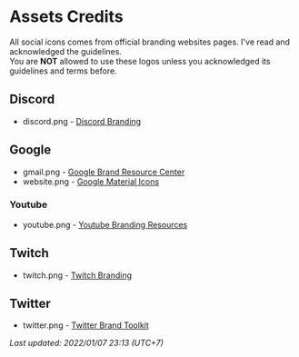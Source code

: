 # Assets Credits
All social icons comes from official branding websites pages. I've read and acknowledged the guidelines.  
You are **NOT** allowed to use these logos unless you acknowledged its guidelines and terms before.

## Discord
 * discord.png - [Discord Branding](https://discord.com/branding)

## Google
 * gmail.png - [Google Brand Resource Center](https://about.google/brand-resource-center/)
 * website.png - [Google Material Icons](https://fonts.google.com/icons)
### Youtube
 * youtube.png - [Youtube Branding Resources](https://www.youtube.com/howyoutubeworks/resources/brand-resources)

## Twitch
 * twitch.png - [Twitch Branding](https://brand.twitch.tv)

## Twitter
 * twitter.png - [Twitter Brand Toolkit](https://about.twitter.com/en/who-we-are/brand-toolkit)

*Last updated: 2022/01/07 23:13 (UTC+7)*